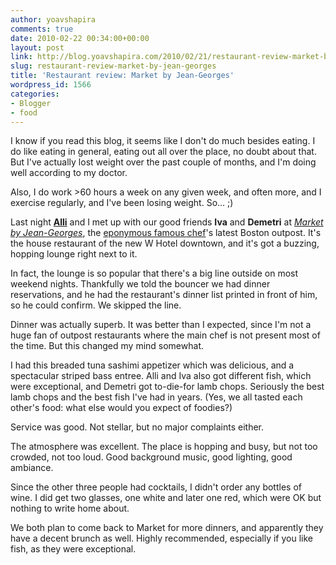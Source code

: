 ```yaml
---
author: yoavshapira
comments: true
date: 2010-02-22 00:34:00+00:00
layout: post
link: http://blog.yoavshapira.com/2010/02/21/restaurant-review-market-by-jean-georges/
slug: restaurant-review-market-by-jean-georges
title: 'Restaurant review: Market by Jean-Georges'
wordpress_id: 1566
categories:
- Blogger
- food
---
```


I know if you read this blog, it seems like I don't do much besides eating.  I do like eating in general, eating out all over the place, no doubt about that.  But I've actually lost weight over the past couple of months, and I'm doing well according to my doctor.

  


Also, I do work >60 hours a week on any given week, and often more, and I exercise regularly, and I've been losing weight.  So... ;)

  


Last night **[Alli](http://allisonshapira.com)** and I met up with our good friends **Iva** and **Demetri** at _[Market by Jean-Georges](http://marketbyjgboston.com/)_, the [eponymous famous chef](http://en.wikipedia.org/wiki/Jean-Georges_Vongerichten)'s latest Boston outpost.  It's the house restaurant of the new W Hotel downtown, and it's got a buzzing, hopping lounge right next to it.

  


In fact, the lounge is so popular that there's a big line outside on most weekend nights.  Thankfully we told the bouncer we had dinner reservations, and he had the restaurant's dinner list printed in front of him, so he could confirm.  We skipped the line.

  


Dinner was actually superb.  It was better than I expected, since I'm not a huge fan of outpost restaurants where the main chef is not present most of the time.  But this changed my mind somewhat.

  


I had this breaded tuna sashimi appetizer which was delicious, and a spectacular striped bass entree.  Alli and Iva also got different fish, which were exceptional, and Demetri got to-die-for lamb chops.  Seriously the best lamb chops and the best fish I've had in years.  (Yes, we all tasted each other's food: what else would you expect of foodies?)

  


Service was good.  Not stellar, but no major complaints either.

  


The atmosphere was excellent.  The place is hopping and busy, but not too crowded, not too loud.  Good background music, good lighting, good ambiance.

  


Since the other three people had cocktails, I didn't order any bottles of wine.  I did get two glasses, one white and later one red, which were OK but nothing to write home about. 

  


We both plan to come back to Market for more dinners, and apparently they have a decent brunch as well.  Highly recommended, especially if you like fish, as they were exceptional.

  

